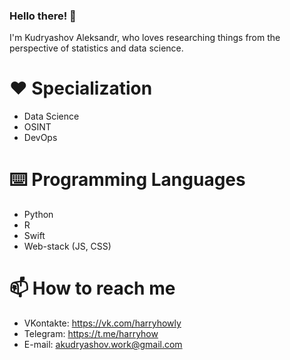 ### Hello there! 👋

I'm Kudryashov Aleksandr, who loves researching things from the perspective of statistics and data science. 


# ❤️ Specialization
* Data Science
* OSINT
* DevOps

# ⌨️ Programming Languages
* Python
* R
* Swift
* Web-stack (JS, CSS)

# 📫 How to reach me
* VKontakte: https://vk.com/harryhowly
* Telegram: https://t.me/harryhow
* E-mail: akudryashov.work@gmail.com
<!--
**htkg/htkg** is a ✨ _special_ ✨ repository because its `README.md` (this file) appears on your GitHub profile.

Here are some ideas to get you started:

- 🔭 I’m currently working on ...
- 🌱 I’m currently learning ...
- 👯 I’m looking to collaborate on ...
- 🤔 I’m looking for help with ...
- 💬 Ask me about ...
- 📫 How to reach me: ...
- 😄 Pronouns: ...
- ⚡ Fun fact: ...
-->
